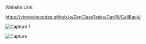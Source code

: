 Website Link:

https://vigneshacodes.github.io/ZenClassTasks/Day16/CallBack/

![Capture 1](https://github.com/vigneshacodes/ZenClassTasks/assets/134355192/fbb8d5a3-e877-411d-9c98-a5150b2968ee)

![Capture](https://github.com/vigneshacodes/ZenClassTasks/assets/134355192/b92534ae-3dae-4f38-b3ad-2b51b89f8c77)
